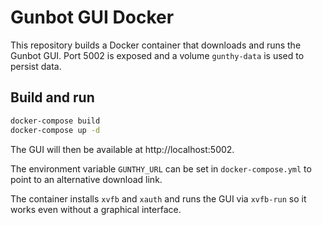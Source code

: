 # Gunbot GUI Docker

This repository builds a Docker container that downloads and runs the Gunbot GUI.
Port 5002 is exposed and a volume `gunthy-data` is used to persist data.

## Build and run

```bash
docker-compose build
docker-compose up -d
```

The GUI will then be available at http://localhost:5002.

The environment variable `GUNTHY_URL` can be set in `docker-compose.yml` to point
to an alternative download link.

The container installs `xvfb` and `xauth` and runs the GUI via `xvfb-run` so it
works even without a graphical interface.

